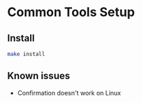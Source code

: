 Common Tools Setup
============

## Install

```bash
make install
```

## Known issues

* Confirmation doesn't work on Linux
